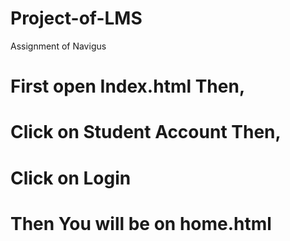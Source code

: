 # Project-of-LMS
Assignment of Navigus

# First open Index.html Then,
# Click on Student Account Then,
# Click on Login 
# Then You will be on home.html
